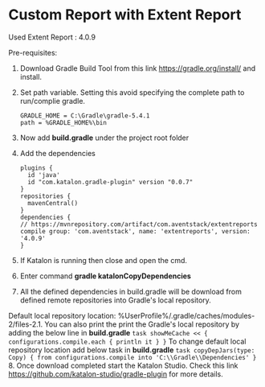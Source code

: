 # Custom Report with Extent Report

Used Extent Report : 4.0.9

Pre-requisites:

1. Download Gradle Build Tool from this link https://gradle.org/install/ and install.
2. Set path variable.  Setting this avoid specifying the complete path to run/complie gradle.
	```
	GRADLE_HOME = C:\Gradle\gradle-5.4.1
	path = %GRADLE_HOME%\bin
	```
 
3. Now add <b>build.gradle</b> under the project root folder
4. Add the dependencies 
	```
	plugins {
	  id 'java'
	  id "com.katalon.gradle-plugin" version "0.0.7"
	}
	repositories {
	  mavenCentral()
	}
	dependencies {
	// https://mvnrepository.com/artifact/com.aventstack/extentreports
	compile group: 'com.aventstack', name: 'extentreports', version: '4.0.9'
	}
	```
	
5. If Katalon is running then close and open the cmd.
6. Enter command <b>gradle katalonCopyDependencies</b> 
7. All the defined dependencies in build.gradle will be download from defined remote repositories into Gradle's local repository.

 Default local repository location:  </b>%UserProfile%/.gradle/caches/modules-2/files-2.1</b>. You can also print the print the Gradle's local repository by adding the below line in <b>build.gradle</b>
	```
	task showMeCache << {
  		configurations.compile.each { println it }
	}
	```
To change default local repository location add below task in <b>build.gradle</b>
	```
	task copyDepJars(type: Copy) {
  	from configurations.compile
 	 into 'C:\\Gradle\\Dependencies'
	}
	```
8. Once download completed start the Katalon Studio. Check this link https://github.com/katalon-studio/gradle-plugin for more details.